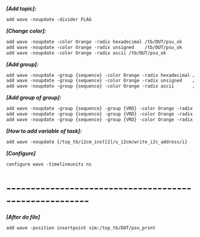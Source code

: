
***[Add topic]:***
```JSP
add wave -noupdate -divider FLAG
```

***[Change color]:***
```JSP
add wave -noupdate -color Orange -radix hexadecimal /tb/DUT/psu_ok
add wave -noupdate -color Orange -radix unsigned    /tb/DUT/psu_ok
add wave -noupdate -color Orange -radix ascii /tb/DUT/psu_ok
```

***[Add group]:***
```JSP
add wave -noupdate -group {sequence} -color Orange -radix hexadecimal /top_tb/DUT/psu_ok
add wave -noupdate -group {sequence} -color Orange -radix unsigned    /top_tb/DUT/psu_ok
add wave -noupdate -group {sequence} -color Orange -radix ascii       /top_tb/DUT/psu_ok
```

***[Add group of group]:***
```JSP
add wave -noupdate -group {sequence} -group {VRD} -color Orange -radix hexadecimal /top_tb/DUT/psu_ok
add wave -noupdate -group {sequence} -group {VRD} -color Orange -radix unsigned    /top_tb/DUT/psu_ok
add wave -noupdate -group {sequence} -group {VRD} -color Orange -radix ascii       /top_tb/DUT/psu_ok
```

***[How to add variable of task]:***
```JSP
add wave -noupdate {/top_tb/i2cm_inst[2]/u_i2cm/write_i2c_address/i}
```

***[Configure]***
```JSP
configure wave -timelineunits ns
```

# -------------------------------------------------------
***[After do file]***
```JSP
add wave -position insertpoint sim:/top_tb/DUT/psu_prsnt
```
  
